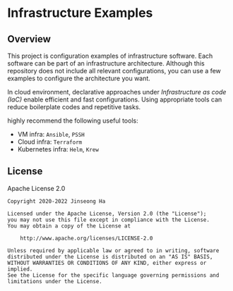# Infrastructure Examples

## Overview

This project is configuration examples of infrastructure software. Each software can be part of an infrastructure architecture. Although this repository does not include all relevant configurations, you can use a few examples to configure the architecture you want.

In cloud environment, declarative approaches under *Infrastructure as code (IaC)* enable efficient and fast configurations. Using appropriate tools can reduce boilerplate codes and repetitive tasks.

highly recommend the following useful tools:

- VM infra: `Ansible`, `PSSH`
- Cloud infra: `Terraform`
- Kubernetes infra: `Helm`, `Krew`

## License

Apache License 2.0

```text
Copyright 2020-2022 Jinseong Ha

Licensed under the Apache License, Version 2.0 (the "License");
you may not use this file except in compliance with the License.
You may obtain a copy of the License at

    http://www.apache.org/licenses/LICENSE-2.0

Unless required by applicable law or agreed to in writing, software
distributed under the License is distributed on an "AS IS" BASIS,
WITHOUT WARRANTIES OR CONDITIONS OF ANY KIND, either express or implied.
See the License for the specific language governing permissions and
limitations under the License.
```
